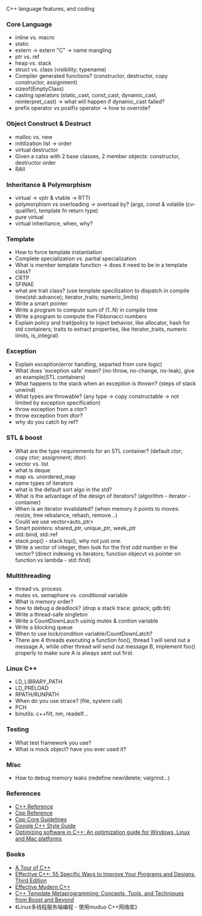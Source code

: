 C++ language features, and coding

### Core Language
* inline vs. macro
* static
* extern -> extern "C" -> name mangling
* ptr vs. ref
* heap vs. stack
* struct vs. class (visibility; typename)
* Compiler generated functions? (constructor, destructor, copy constructor, assignment)
* sizeof(EmptyClass)
* casting operators (static_cast, const_cast, dynamic_cast, reinterpret_cast) -> what will happen if dynamic_cast failed?
* prefix operator vs postfix operator -> how to override?

### Object Construct & Destruct
* malloc vs. new
* initilization list -> order
* virtual destructor
* Given a calss with 2 base classes, 2 member objects: constructor, destructor order
* RAII

### Inheritance & Polymorphism
* virtual -> vptr & vtable -> RTTI
* polymorphism vs overloading -> overload by? (args, const & volatile (cv-qualifer), template fn return type)
* pure virtual
* virtual inheritance, when, why?

### Template
* How to force template instantiation
* Complete specialization vs. partial specialization
* What is member template function -> does it need to be in a template class?
* CRTP
* SFINAE
* what are trait class? (use template specilization to dispatch in compile time(std::advance); iterator_traits; numeric_limits)
* Write a smart pointer
* Write a program to compute sum of (1..N) in compile time
* Write a program to compute the Fibbonacci numbers
* Explain policy and trait(policy to inject behavior, like allocator, hash for std containers; traits to extract properties, like iterator_traits, numeric limits, is_integral)

### Exception
* Explain exception(error handling, separted from core logic)
* What does 'exception safe' mean? (no-throw, no-change, no-leak), give an example(STL containers)
* What happens to the stack when an exception is thrown? (steps of stack unwind)
* What types are throwable? (any type -> copy constructable -> not limited by exception specification)
* throw exception from a ctor?
* throw exception from dtor?
* why do you catch by ref?

### STL & boost
* What are the type requirements for an STL container? (default ctor; copy ctor; assignment; dtor)
* vector vs. list
* what is deque
* map vs. unordered_map
* name types of iterators
* what is the default sort algo in the std?
* What is the advantage of the design of iterators? (algorithm - iterator - container)
* When is an iterator invalidated? (when memory it points to moves: resize, tree rebalance, rehash, remove...)
* Could we use vector<auto_ptr<T>>
* Smart pointers: shared_ptr, unique_ptr, weak_ptr
* std::bind, std::ref
* stack.pop() - stack.top(), why not just one.
* Write a vector of integer, then look for the first odd number in the vector? (direct indexing vs iterators; function objecvt vs pointer on function vs lambda - std::find)

### Multithreading
* thread vs. process
* mutex vs. semaphore vs. conditional variable
* What is memory order?
* how to debug a deadlock? (drop a stack trace: gstack; gdb:bt)
* Write a thread-safe singleton
* Write a CountDownLauch usinig mutex & contion variable
* Write a blocking queue
* When to use lock/condition variable/CountDownLatch?
* There are 4 threads executing a function foo(), thread 1 will send out a message A, while other thread will send out message B, implement foo() properly to make sure A is always sent out first.

### Linux C++
* LD_LIBRARY_PATH
* LD_PRELOAD
* RPATH/RUNPATH
* When do you use strace? (file, system call)
* PCH
* binutils: c++filt, nm, readelf...

### Testing
* What test framework you use?
* What is mock object? have you ever used it?

### Misc
* How to debug memory leaks (redefine new/delete; valgrind...)

### References
* [C++ Reference](http://www.cplusplus.com/reference)
* [Cpp Reference](http://en.cppreference.com/w/)
* [Cpp Core Guidelines](https://github.com/isocpp/CppCoreGuidelines/blob/master/CppCoreGuidelines.md)
* [Google C++ Style Guide](https://google.github.io/styleguide/cppguide.html)
* [Optimizing software in C++: An optimization guide for Windows, Linux and Mac platforms](http://www.agner.org/optimize/optimizing_cpp.pdf)

### Books
* [A Tour of C++](http://techbus.safaribooksonline.com/book/programming/cplusplus/9780133549041)
* [Effective C++: 55 Specific Ways to Improve Your Programs and Designs, Third Edition](http://techbus.safaribooksonline.com/0321334876/ibk01-toc?percentage=0&reader=html)
* [Effective Modern C++](http://techbus.safaribooksonline.com/book/programming/cplusplus/9781491908419)
* [C++ Template Metaprogramming: Concepts, Tools, and Techniques from Boost and Beyond](http://techbus.safaribooksonline.com/book/programming/cplusplus/0321227255)
* 《Linux多线程服务端编程 - 使用muduo C++网络库》

